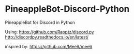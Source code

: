 # PineappleBot-Discord-Python
PineappleBot for Discord in Python

Using: 
https://github.com/Rapptz/discord.py
http://discordpy.readthedocs.io/en/latest/

inspired by:
https://github.com/Mee6/mee6
